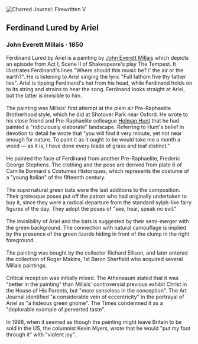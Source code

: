 <div class="artwork-of-the-day">
  <div class="container">
    <div class="img-wrapper">
      <img
        src="https://uploads3.wikiart.org/images/john-everett-millais/ferdinand-lured-by-ariel-1850.jpg!Large.jpg"
        alt="Charred Journal: Firewritten V" />
    </div>
    <div class="artwork-detail">
      <div class="artwork-origin"> 
        <h2 class="artwork-name">Ferdinand Lured by Ariel</h2>
        <h3 class="artist">
          John Everett Millais
                    ·  1850
        </h3>
      </div>
      <p class="description">
        <span class="artwork-description-text ng-binding" ng-bind-html="viewModel.ArtworkOfTheDay.Description | unsafe">Ferdinand Lured by Ariel is a painting by <a target="_blank" href="/en/john-everett-millais">John Everett Millais</a> which depicts an episode from Act I, Scene II of Shakespeare's play The Tempest. It illustrates Ferdinand's lines "Where should this music be? i' the air or the earth?". He is listening to Ariel singing the lyric "Full fathom five thy father lies". Ariel is tipping Ferdinand's hat from his head, while Ferdinand holds on to its string and strains to hear the song. Ferdinand looks straight at Ariel, but the latter is invisible to him.
<br>
<br>The painting was Millais' first attempt at the plein air Pre-Raphaelite Brotherhood style, which he did at Shotover Park near Oxford. He wrote to his close friend and Pre-Raphaelite colleague <a target="_blank" href="/en/william-holman-hunt">Holman Hunt</a> that he had painted a "ridiculously elaborate" landscape. Referring to Hunt's belief in devotion to detail he wrote that "you will find it very minute, yet not near enough for nature. To paint it as it ought to be would take me a month a weed — as it is, I have done every blade of grass and leaf distinct."
<br>
<br>He painted the face of Ferdinand from another Pre-Raphaelite, Frederic George Stephens. The clothing and the pose are derived from plate 6 of Camille Bonnard's Costumes Historiques, which represents the costume of a "young Italian" of the fifteenth century.
<br>
<br>The supernatural green bats were the last additions to the composition. Their grotesque poses put off the patron who had originally undertaken to buy it, since they were a radical departure from the standard sylph-like fairy figures of the day. They adopt the poses of "see, hear, speak no evil."
<br>
<br>The invisibility of Ariel and the bats is suggested by their semi-merger with the green background. The connection with natural camouflage is implied by the presence of the green lizards hiding in front of the clump in the right foreground.
<br>
<br>The painting was bought by the collector Richard Ellison, and later entered the collection of Roger Makins, 1st Baron Sherfield who acquired several Millais paintings.
<br>
<br>Critical reception was initially mixed. The Atheneaum stated that it was "better in the painting" than Millais' controversial previous exhibit Christ in the House of His Parents, but "more senseless in the conception". The Art Journal identified "a considerable vein of eccentricity" in the portrayal of Ariel as "a hideous green gnome". The Times condemned it as a "deplorable example of perverted taste".
<br>
<br>In 1998, when it seemed as though the painting might leave Britain to be sold in the US, the columnist Kevin Myers, wrote that he would "put my foot through it" with "violent joy".</span>
                        <div class="text-shadow-container" ng-show="showShadow" style=""></div>
      </p>
    </div>
  </div>

</div>
